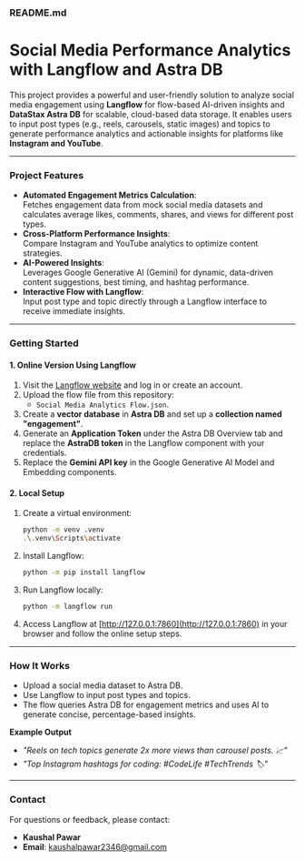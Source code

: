 
### **README.md**  

# **Social Media Performance Analytics with Langflow and Astra DB**  

This project provides a powerful and user-friendly solution to analyze social media engagement using **Langflow** for flow-based AI-driven insights and **DataStax Astra DB** for scalable, cloud-based data storage. It enables users to input post types (e.g., reels, carousels, static images) and topics to generate performance analytics and actionable insights for platforms like **Instagram and YouTube**.  

---

### **Project Features**  
- **Automated Engagement Metrics Calculation**:  
  Fetches engagement data from mock social media datasets and calculates average likes, comments, shares, and views for different post types.  
- **Cross-Platform Performance Insights**:  
  Compare Instagram and YouTube analytics to optimize content strategies.  
- **AI-Powered Insights**:  
  Leverages Google Generative AI (Gemini) for dynamic, data-driven content suggestions, best timing, and hashtag performance.  
- **Interactive Flow with Langflow**:  
  Input post type and topic directly through a Langflow interface to receive immediate insights.  

---

### **Getting Started**  

#### **1. Online Version Using Langflow**  
1. Visit the [Langflow website](https://www.langflow.org/) and log in or create an account.  
2. Upload the flow file from this repository:  
   - `Social Media Analytics Flow.json`.  
3. Create a **vector database** in **Astra DB** and set up a **collection named "engagement"**.  
4. Generate an **Application Token** under the Astra DB Overview tab and replace the **AstraDB token** in the Langflow component with your credentials.  
5. Replace the **Gemini API key** in the Google Generative AI Model and Embedding components.  

#### **2. Local Setup**  
1. Create a virtual environment:  
   ```bash  
   python -m venv .venv  
   .\.venv\Scripts\activate  
   ```  
2. Install Langflow:  
   ```bash  
   python -m pip install langflow  
   ```  
3. Run Langflow locally:  
   ```bash  
   python -m langflow run  
   ```  
4. Access Langflow at [http://127.0.0.1:7860](http://127.0.0.1:7860) in your browser and follow the online setup steps.  

---

### **How It Works**  
- Upload a social media dataset to Astra DB.  
- Use Langflow to input post types and topics.  
- The flow queries Astra DB for engagement metrics and uses AI to generate concise, percentage-based insights.  

**Example Output**  
- *"Reels on tech topics generate 2x more views than carousel posts. 📈"*  
- *"Top Instagram hashtags for coding: #CodeLife #TechTrends 🏷️"*  

---

### **Contact**  
For questions or feedback, please contact:  
- **Kaushal Pawar**  
- **Email**: [kaushalpawar2346@gmail.com](mailto:kaushalpawar2346@gmail.com)  
